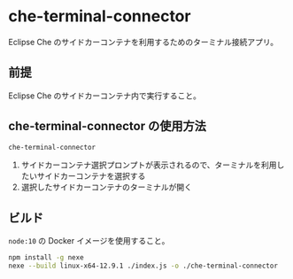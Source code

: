 # che-terminal-connector

Eclipse Che のサイドカーコンテナを利用するためのターミナル接続アプリ。

## 前提

Eclipse Che のサイドカーコンテナ内で実行すること。

## che-terminal-connector の使用方法

```sh
che-terminal-connector
```

1. サイドカーコンテナ選択プロンプトが表示されるので、ターミナルを利用したいサイドカーコンテナを選択する
2. 選択したサイドカーコンテナのターミナルが開く

## ビルド

`node:10` の Docker イメージを使用すること。

```sh
npm install -g nexe
nexe --build linux-x64-12.9.1 ./index.js -o ./che-terminal-connector
```

